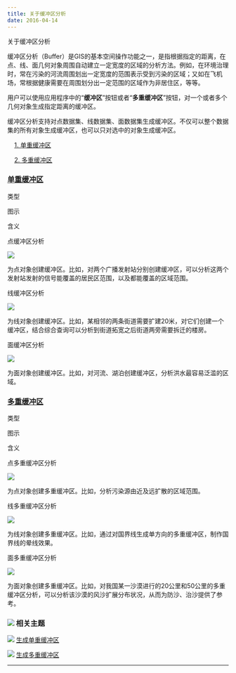 ```yaml
---
title: 关于缓冲区分析
date: 2016-04-14
---
```


关于缓冲区分析

</div>

</div>

缓冲区分析（Buffer）是GIS的基本空间操作功能之一，是指根据指定的距离，在点、线、面几何对象周围自动建立一定宽度的区域的分析方法。例如，在环境治理时，常在污染的河流周围划出一定宽度的范围表示受到污染的区域；又如在飞机场，常根据健康需要在周围划分出一定范围的区域作为非居住区，等等。

用户可以使用应用程序中的“**缓冲区**”按钮或者“**多重缓冲区**”按钮，对一个或者多个几何对象生成指定距离的缓冲区。

缓冲区分析支持对点数据集、线数据集、面数据集生成缓冲区。不仅可以整个数据集的所有对象生成缓冲区，也可以只对选中的对象生成缓冲区。

    [1. 单重缓冲区](#1)

    [2. 多重缓冲区](#2)

### [单重缓冲区](#1)

类型

图示

含义

点缓冲区分析

![](/iDesktop-Cross/images/point_buffer.png)

为点对象创建缓冲区。比如，对两个广播发射站分别创建缓冲区，可以分析这两个发射站发射的信号能覆盖的居民区范围，以及都能覆盖的区域范围。

线缓冲区分析

![](/iDesktop-Cross/images/line_buffer.png)

为线对象创建缓冲区。比如，某相邻的两条街道需要扩建20米，对它们创建一个缓冲区，结合综合查询可以分析到街道拓宽之后街道两旁需要拆迁的楼房。

面缓冲区分析

![](/iDesktop-Cross/images/pgn_buffer.png)

为面对象创建缓冲区。比如，对河流、湖泊创建缓冲区，分析洪水最容易泛滥的区域。

### [多重缓冲区](#2)

类型

图示

含义

点多重缓冲区分析

![](/iDesktop-Cross/images/point_mutilbuffer.png)

为点对象创建多重缓冲区。比如，分析污染源由近及远扩散的区域范围。

线多重缓冲区分析

![](/iDesktop-Cross/images/line_mutilbuffer.png)

为线对象创建多重缓冲区。比如，通过对国界线生成单方向的多重缓冲区，制作国界线的晕线效果。

面多重缓冲区分析

![](/iDesktop-Cross/images/pgn_mutilbuffer.png)

为面对象创建多重缓冲区。比如，对我国某一沙漠进行的20公里和50公里的多重缓冲区分析，可以分析该沙漠的风沙扩展分布状况，从而为防沙、治沙提供了参考。

### ![](/iDesktop-Cross/images/seealso.png) 相关主题

![](/iDesktop-Cross/images/smalltitle.png) [生成单重缓冲区](/iDesktop-Cross/2016/04/14/buffer/SingleBuffer)

![](/iDesktop-Cross/images/smalltitle.png) [生成多重缓冲区](/iDesktop-Cross/2016/04/14/buffer/MutilBuffer)

------------------------------------------------------------------------

